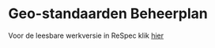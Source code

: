 # Geo-standaarden Beheerplan

Voor de leesbare werkversie in ReSpec klik [hier](https://geonovum.github.io/Geo-standaarden-beheerplan/)


